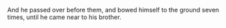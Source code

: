 And he passed over before them, and bowed himself to the ground seven times, until he came near to his brother.
